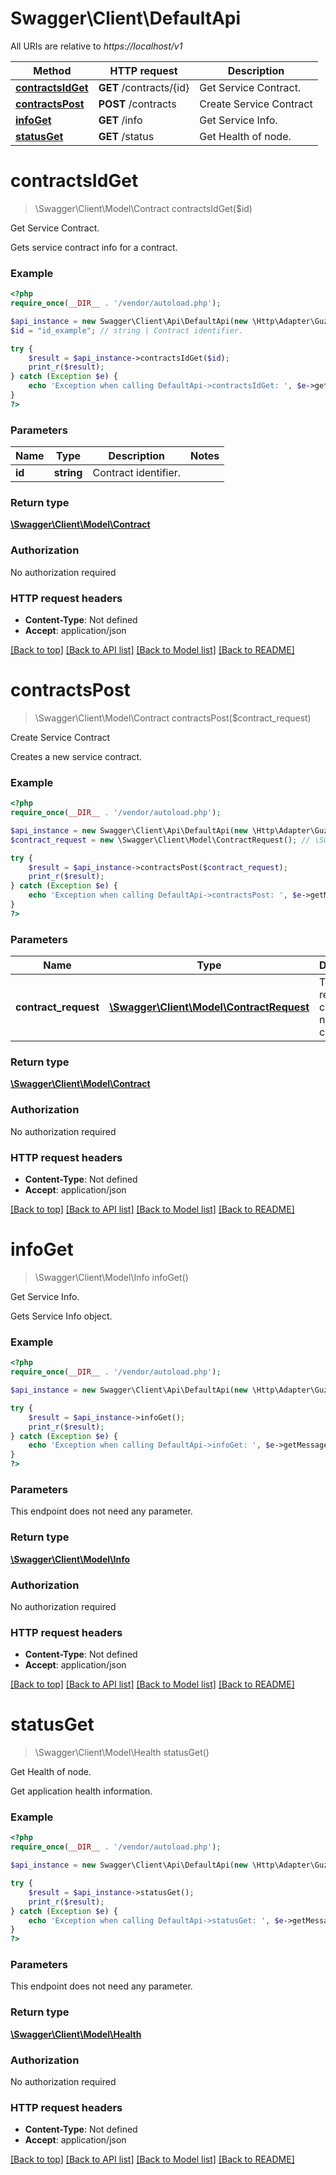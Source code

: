 # Swagger\Client\DefaultApi

All URIs are relative to *https://localhost/v1*

Method | HTTP request | Description
------------- | ------------- | -------------
[**contractsIdGet**](DefaultApi.md#contractsIdGet) | **GET** /contracts/{id} | Get Service Contract.
[**contractsPost**](DefaultApi.md#contractsPost) | **POST** /contracts | Create Service Contract
[**infoGet**](DefaultApi.md#infoGet) | **GET** /info | Get Service Info.
[**statusGet**](DefaultApi.md#statusGet) | **GET** /status | Get Health of node.


# **contractsIdGet**
> \Swagger\Client\Model\Contract contractsIdGet($id)

Get Service Contract.

Gets service contract info for a contract.

### Example
```php
<?php
require_once(__DIR__ . '/vendor/autoload.php');

$api_instance = new Swagger\Client\Api\DefaultApi(new \Http\Adapter\Guzzle6\Client());
$id = "id_example"; // string | Contract identifier.

try {
    $result = $api_instance->contractsIdGet($id);
    print_r($result);
} catch (Exception $e) {
    echo 'Exception when calling DefaultApi->contractsIdGet: ', $e->getMessage(), PHP_EOL;
}
?>
```

### Parameters

Name | Type | Description  | Notes
------------- | ------------- | ------------- | -------------
 **id** | **string**| Contract identifier. |

### Return type

[**\Swagger\Client\Model\Contract**](../Model/Contract.md)

### Authorization

No authorization required

### HTTP request headers

 - **Content-Type**: Not defined
 - **Accept**: application/json

[[Back to top]](#) [[Back to API list]](../../README.md#documentation-for-api-endpoints) [[Back to Model list]](../../README.md#documentation-for-models) [[Back to README]](../../README.md)

# **contractsPost**
> \Swagger\Client\Model\Contract contractsPost($contract_request)

Create Service Contract

Creates a new service contract.

### Example
```php
<?php
require_once(__DIR__ . '/vendor/autoload.php');

$api_instance = new Swagger\Client\Api\DefaultApi(new \Http\Adapter\Guzzle6\Client());
$contract_request = new \Swagger\Client\Model\ContractRequest(); // \Swagger\Client\Model\ContractRequest | The request to create a new contract.

try {
    $result = $api_instance->contractsPost($contract_request);
    print_r($result);
} catch (Exception $e) {
    echo 'Exception when calling DefaultApi->contractsPost: ', $e->getMessage(), PHP_EOL;
}
?>
```

### Parameters

Name | Type | Description  | Notes
------------- | ------------- | ------------- | -------------
 **contract_request** | [**\Swagger\Client\Model\ContractRequest**](../Model/ContractRequest.md)| The request to create a new contract. | [optional]

### Return type

[**\Swagger\Client\Model\Contract**](../Model/Contract.md)

### Authorization

No authorization required

### HTTP request headers

 - **Content-Type**: Not defined
 - **Accept**: application/json

[[Back to top]](#) [[Back to API list]](../../README.md#documentation-for-api-endpoints) [[Back to Model list]](../../README.md#documentation-for-models) [[Back to README]](../../README.md)

# **infoGet**
> \Swagger\Client\Model\Info infoGet()

Get Service Info.

Gets Service Info object.

### Example
```php
<?php
require_once(__DIR__ . '/vendor/autoload.php');

$api_instance = new Swagger\Client\Api\DefaultApi(new \Http\Adapter\Guzzle6\Client());

try {
    $result = $api_instance->infoGet();
    print_r($result);
} catch (Exception $e) {
    echo 'Exception when calling DefaultApi->infoGet: ', $e->getMessage(), PHP_EOL;
}
?>
```

### Parameters
This endpoint does not need any parameter.

### Return type

[**\Swagger\Client\Model\Info**](../Model/Info.md)

### Authorization

No authorization required

### HTTP request headers

 - **Content-Type**: Not defined
 - **Accept**: application/json

[[Back to top]](#) [[Back to API list]](../../README.md#documentation-for-api-endpoints) [[Back to Model list]](../../README.md#documentation-for-models) [[Back to README]](../../README.md)

# **statusGet**
> \Swagger\Client\Model\Health statusGet()

Get Health of node.

Get application health information.

### Example
```php
<?php
require_once(__DIR__ . '/vendor/autoload.php');

$api_instance = new Swagger\Client\Api\DefaultApi(new \Http\Adapter\Guzzle6\Client());

try {
    $result = $api_instance->statusGet();
    print_r($result);
} catch (Exception $e) {
    echo 'Exception when calling DefaultApi->statusGet: ', $e->getMessage(), PHP_EOL;
}
?>
```

### Parameters
This endpoint does not need any parameter.

### Return type

[**\Swagger\Client\Model\Health**](../Model/Health.md)

### Authorization

No authorization required

### HTTP request headers

 - **Content-Type**: Not defined
 - **Accept**: application/json

[[Back to top]](#) [[Back to API list]](../../README.md#documentation-for-api-endpoints) [[Back to Model list]](../../README.md#documentation-for-models) [[Back to README]](../../README.md)

